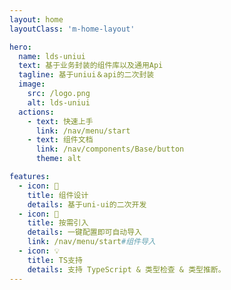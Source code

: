 ```yaml
---
layout: home
layoutClass: 'm-home-layout'

hero:
  name: lds-uniui
  text: 基于业务封装的组件库以及通用Api
  tagline: 基于uniui＆api的二次封装
  image:
    src: /logo.png
    alt: lds-uniui
  actions:
    - text: 快速上手
      link: /nav/menu/start
    - text: 组件文档
      link: /nav/components/Base/button
      theme: alt

features:
  - icon: 📖
    title: 组件设计
    details: 基于uni-ui的二次开发
  - icon: 📘
    title: 按需引入
    details: 一键配置即可自动导入
    link: /nav/menu/start#组件导入
  - icon: 💡
    title: TS支持
    details: 支持 TypeScript & 类型检查 & 类型推断。
---
```


<style>
/*爱的魔力转圈圈*/
.m-home-layout .image-src:hover {
  transform: translate(-50%, -50%) rotate(666turn);
  transition: transform 59s 1s cubic-bezier(0.3, 0, 0.8, 1);
}

.m-home-layout .details small {
  opacity: 0.8;
}

.m-home-layout .bottom-small {
  display: block;
  margin-top: 2em;
  text-align: right;
}
</style>
